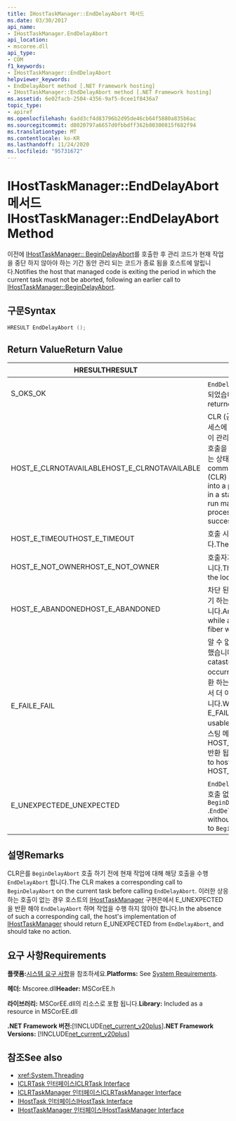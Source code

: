 ```yaml
---
title: IHostTaskManager::EndDelayAbort 메서드
ms.date: 03/30/2017
api_name:
- IHostTaskManager.EndDelayAbort
api_location:
- mscoree.dll
api_type:
- COM
f1_keywords:
- IHostTaskManager::EndDelayAbort
helpviewer_keywords:
- EndDelayAbort method [.NET Framework hosting]
- IHostTaskManager::EndDelayAbort method [.NET Framework hosting]
ms.assetid: 6e02facb-2504-4356-9af5-0cee1f8436a7
topic_type:
- apiref
ms.openlocfilehash: 6add3cf4d83796b2d95de46cb64f5880a835b6ac
ms.sourcegitcommit: d8020797a6657d0fbbdff362b80300815f682f94
ms.translationtype: MT
ms.contentlocale: ko-KR
ms.lasthandoff: 11/24/2020
ms.locfileid: "95731672"
---
```

# <a name="ihosttaskmanagerenddelayabort-method"></a><span data-ttu-id="51e88-102">IHostTaskManager::EndDelayAbort 메서드</span><span class="sxs-lookup"><span data-stu-id="51e88-102">IHostTaskManager::EndDelayAbort Method</span></span>

<span data-ttu-id="51e88-103">이전에 [IHostTaskManager:: BeginDelayAbort](ihosttaskmanager-begindelayabort-method.md)를 호출한 후 관리 코드가 현재 작업을 중단 하지 않아야 하는 기간 동안 관리 되는 코드가 종료 됨을 호스트에 알립니다.</span><span class="sxs-lookup"><span data-stu-id="51e88-103">Notifies the host that managed code is exiting the period in which the current task must not be aborted, following an earlier call to [IHostTaskManager::BeginDelayAbort](ihosttaskmanager-begindelayabort-method.md).</span></span>  
  
## <a name="syntax"></a><span data-ttu-id="51e88-104">구문</span><span class="sxs-lookup"><span data-stu-id="51e88-104">Syntax</span></span>  
  
```cpp  
HRESULT EndDelayAbort ();  
```  
  
## <a name="return-value"></a><span data-ttu-id="51e88-105">Return Value</span><span class="sxs-lookup"><span data-stu-id="51e88-105">Return Value</span></span>  
  
|<span data-ttu-id="51e88-106">HRESULT</span><span class="sxs-lookup"><span data-stu-id="51e88-106">HRESULT</span></span>|<span data-ttu-id="51e88-107">설명</span><span class="sxs-lookup"><span data-stu-id="51e88-107">Description</span></span>|  
|-------------|-----------------|  
|<span data-ttu-id="51e88-108">S_OK</span><span class="sxs-lookup"><span data-stu-id="51e88-108">S_OK</span></span>|<span data-ttu-id="51e88-109">`EndDelayAbort` 성공적으로 반환 되었습니다.</span><span class="sxs-lookup"><span data-stu-id="51e88-109">`EndDelayAbort` returned successfully.</span></span>|  
|<span data-ttu-id="51e88-110">HOST_E_CLRNOTAVAILABLE</span><span class="sxs-lookup"><span data-stu-id="51e88-110">HOST_E_CLRNOTAVAILABLE</span></span>|<span data-ttu-id="51e88-111">CLR (공용 언어 런타임)이 프로세스에 로드 되지 않았거나 CLR이 관리 코드를 실행할 수 없거나 호출을 성공적으로 처리할 수 없는 상태에 있습니다.</span><span class="sxs-lookup"><span data-stu-id="51e88-111">The common language runtime (CLR) has not been loaded into a process, or the CLR is in a state in which it cannot run managed code or process the call successfully.</span></span>|  
|<span data-ttu-id="51e88-112">HOST_E_TIMEOUT</span><span class="sxs-lookup"><span data-stu-id="51e88-112">HOST_E_TIMEOUT</span></span>|<span data-ttu-id="51e88-113">호출 시간이 초과 되었습니다.</span><span class="sxs-lookup"><span data-stu-id="51e88-113">The call timed out.</span></span>|  
|<span data-ttu-id="51e88-114">HOST_E_NOT_OWNER</span><span class="sxs-lookup"><span data-stu-id="51e88-114">HOST_E_NOT_OWNER</span></span>|<span data-ttu-id="51e88-115">호출자가 잠금을 소유 하지 않습니다.</span><span class="sxs-lookup"><span data-stu-id="51e88-115">The caller does not own the lock.</span></span>|  
|<span data-ttu-id="51e88-116">HOST_E_ABANDONED</span><span class="sxs-lookup"><span data-stu-id="51e88-116">HOST_E_ABANDONED</span></span>|<span data-ttu-id="51e88-117">차단 된 스레드나 파이버에서 대기 하는 동안 이벤트를 취소 했습니다.</span><span class="sxs-lookup"><span data-stu-id="51e88-117">An event was canceled while a blocked thread or fiber was waiting on it.</span></span>|  
|<span data-ttu-id="51e88-118">E_FAIL</span><span class="sxs-lookup"><span data-stu-id="51e88-118">E_FAIL</span></span>|<span data-ttu-id="51e88-119">알 수 없는 치명적인 오류가 발생 했습니다.</span><span class="sxs-lookup"><span data-stu-id="51e88-119">An unknown catastrophic failure occurred.</span></span> <span data-ttu-id="51e88-120">메서드가 E_FAIL 반환 하는 경우 해당 프로세스 내에서 더 이상 CLR을 사용할 수 없습니다.</span><span class="sxs-lookup"><span data-stu-id="51e88-120">When a method returns E_FAIL, the CLR is no longer usable within the process.</span></span> <span data-ttu-id="51e88-121">호스팅 메서드를 이후에 호출 하면 HOST_E_CLRNOTAVAILABLE 반환 됩니다.</span><span class="sxs-lookup"><span data-stu-id="51e88-121">Subsequent calls to hosting methods return HOST_E_CLRNOTAVAILABLE.</span></span>|  
|<span data-ttu-id="51e88-122">E_UNEXPECTED</span><span class="sxs-lookup"><span data-stu-id="51e88-122">E_UNEXPECTED</span></span>|<span data-ttu-id="51e88-123">`EndDelayAbort` 는에 대 한 해당 호출 없이 호출 되었습니다 `BeginDelayAbort` .</span><span class="sxs-lookup"><span data-stu-id="51e88-123">`EndDelayAbort` was called without a corresponding call to `BeginDelayAbort`.</span></span>|  
  
## <a name="remarks"></a><span data-ttu-id="51e88-124">설명</span><span class="sxs-lookup"><span data-stu-id="51e88-124">Remarks</span></span>  

 <span data-ttu-id="51e88-125">CLR은를 `BeginDelayAbort` 호출 하기 전에 현재 작업에 대해 해당 호출을 수행 `EndDelayAbort` 합니다.</span><span class="sxs-lookup"><span data-stu-id="51e88-125">The CLR makes a corresponding call to `BeginDelayAbort` on the current task before calling `EndDelayAbort`.</span></span> <span data-ttu-id="51e88-126">이러한 상응 하는 호출이 없는 경우 호스트의 [IHostTaskManager](ihosttaskmanager-interface.md) 구현은에서 E_UNEXPECTED을 반환 해야 `EndDelayAbort` 하며 작업을 수행 하지 않아야 합니다.</span><span class="sxs-lookup"><span data-stu-id="51e88-126">In the absence of such a corresponding call, the host's implementation of [IHostTaskManager](ihosttaskmanager-interface.md) should return E_UNEXPECTED from `EndDelayAbort`, and should take no action.</span></span>  
  
## <a name="requirements"></a><span data-ttu-id="51e88-127">요구 사항</span><span class="sxs-lookup"><span data-stu-id="51e88-127">Requirements</span></span>  

 <span data-ttu-id="51e88-128">**플랫폼:**[시스템 요구 사항](../../get-started/system-requirements.md)을 참조하세요.</span><span class="sxs-lookup"><span data-stu-id="51e88-128">**Platforms:** See [System Requirements](../../get-started/system-requirements.md).</span></span>  
  
 <span data-ttu-id="51e88-129">**헤더:** Mscoree.dll</span><span class="sxs-lookup"><span data-stu-id="51e88-129">**Header:** MSCorEE.h</span></span>  
  
 <span data-ttu-id="51e88-130">**라이브러리:** MSCorEE.dll의 리소스로 포함 됩니다.</span><span class="sxs-lookup"><span data-stu-id="51e88-130">**Library:** Included as a resource in MSCorEE.dll</span></span>  
  
 <span data-ttu-id="51e88-131">**.NET Framework 버전:**[!INCLUDE[net_current_v20plus](../../../../includes/net-current-v20plus-md.md)]</span><span class="sxs-lookup"><span data-stu-id="51e88-131">**.NET Framework Versions:** [!INCLUDE[net_current_v20plus](../../../../includes/net-current-v20plus-md.md)]</span></span>  
  
## <a name="see-also"></a><span data-ttu-id="51e88-132">참조</span><span class="sxs-lookup"><span data-stu-id="51e88-132">See also</span></span>

- <xref:System.Threading>
- [<span data-ttu-id="51e88-133">ICLRTask 인터페이스</span><span class="sxs-lookup"><span data-stu-id="51e88-133">ICLRTask Interface</span></span>](iclrtask-interface.md)
- [<span data-ttu-id="51e88-134">ICLRTaskManager 인터페이스</span><span class="sxs-lookup"><span data-stu-id="51e88-134">ICLRTaskManager Interface</span></span>](iclrtaskmanager-interface.md)
- [<span data-ttu-id="51e88-135">IHostTask 인터페이스</span><span class="sxs-lookup"><span data-stu-id="51e88-135">IHostTask Interface</span></span>](ihosttask-interface.md)
- [<span data-ttu-id="51e88-136">IHostTaskManager 인터페이스</span><span class="sxs-lookup"><span data-stu-id="51e88-136">IHostTaskManager Interface</span></span>](ihosttaskmanager-interface.md)
